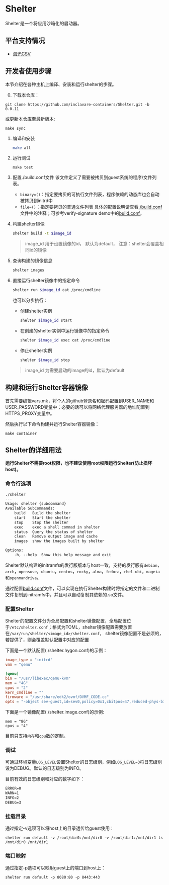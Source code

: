 # Shelter

Shelter是一个将应用沙箱化的启动器。

## 平台支持情况

- [海光CSV](docs/HYGON.md)

## 开发者使用步骤

本节介绍在各种主机上编译、安装和运行shelter的步骤。

0. 下载本仓库：
  ```shell
  git clone https://github.com/inclavare-containers/Shelter.git -b 0.0.11
  ```
  或更新本仓库至最新版本:
  ```shell
  make sync
  ```

1. 编译和安装
    ~~~sh
    make all
    ~~~

2. 运行测试
    ```shell
    make test
    ```

3. 配置./build.conf文件
    该文件定义了需要被拷贝到guest系统的程序/文件列表。
    - `binary=()`：指定要拷贝的可执行文件列表，程序依赖的动态库也会自动被拷贝到initrd中
    - `file=()`：指定要拷贝的普通文件列表
    具体的配置说明请查看[./build.conf](./build.conf)文件中的注释；可参考verify-signature demo中的[build.conf](demos/verify-signature/build.conf)。

4. 构建shelter镜像
    ~~~sh
    shelter build -t $image_id
    ~~~

    > image_id 用于设置镜像的id， 默认为default， 注意：shelter会覆盖相同id的镜像

5. 查询构建的镜像信息
    ```sh
    shelter images
    ```

6. 直接运行shelter镜像中的指定命令
    ~~~sh
    shelter run $image_id cat /proc/cmdline
    ~~~

    也可以分步执行：
    - 创建shelter实例
      ~~~sh
      shelter $image_id start
      ~~~

    - 在创建的shelter实例中运行镜像中的指定命令
      ~~~sh
      shelter $image_id exec cat /proc/cmdline
      ~~~

    - 停止shelter实例
      ~~~sh
      shelter $image_id stop
      ~~~
    > image_id 为需要启动的image的id，默认为default 

## 构建和运行Shelter容器镜像

首先需要编辑vars.mk，将个人的github登录名和密码配置到USER_NAME和USER_PASSWORD变量中；必要的话可以将网络代理服务器的地址配置到HTTPS_PROXY变量中。

然后执行以下命令构建并运行Shelter容器镜像：
```shell
make container
```

## Shelter的详细用法

**运行Shelter不需要root权限，也不建议使用root权限运行Shelter(防止损坏host)。**

### 命令行选项

~~~txt
./shelter
---
Usage: shelter {subcommand}
Available SubCommands:
    build   Build the shelter
    start   Start the shelter
    stop    Stop the shelter
    exec    exec a shell commad in shelter
    status  Query the status of shelter
    clean   Remove output image and cache
    images  show the images built by shelter

Options:
    -h, --help  Show this help message and exit
~~~

Shelter默认构建的initramfs的发行版版本与host一致，支持的发行版有`debian`，`arch`，`opensuse`，`ubuntu`，`centos`，`rocky`，`alma`，`fedora`，`rhel-ubi`，`mageia`和`openmandriva`。

通过配置[build.conf](./build.conf)文件，可以实现在执行Shelter构建时将指定的文件和二进制文件复制到initramfs中，并且可以自动复制其依赖的.so文件。

### 配置Shelter

Shelter的配置文件分为全局配置和shelter镜像配置，全局配置位于`/etc/shelter.conf`；格式为TOML，shelter镜像配置需要放置在`/var/run/shelter/<image_id>/shelter.conf`， shelter镜像配置不是必须的，若提供了，则会覆盖默认配置中对应的配置 

下面是一个默认配置(./shelter.hygon.conf)的示例：
```toml
image_type = "initrd"
vmm = "qemu"

[qemu]
bin = "/usr/libexec/qemu-kvm"
mem = "4G"
cpus = "2"
kern_cmdline = ""
firmware = "/usr/share/edk2/ovmf/OVMF_CODE.cc"
opts = "-object sev-guest,id=sev0,policy=0x1,cbitpos=47,reduced-phys-bits=5 -machine q35,memory-encryption=sev0"
```

下面是一个镜像配置(./shelter.image.conf)的示例:
```
mem = "8G"
cpus = "4"
```
目前只支持`内存`和`cpu`数的定制。

### 调试

可通过环境变量`LOG_LEVEL`设置Shelter的日志级别，例如`LOG_LEVEL=3`将日志级别设为DEBUG。默认的日志级别为INFO。

目前有效的日志级别和对应的数字如下：

```txt
ERROR=0
WARN=1
INFO=2
DEBUG=3
```

### 挂载目录

通过指定-v选项可以将host上的目录透传给guest使用：

```shell
shelter run default -v /root/dir0:/mnt/dir0 -v /root/dir1:/mnt/dir1 ls /mnt/dir0 /mnt/dir1
```

### 端口映射

通过指定-p选项可以映射guest上的端口到host上：

```shell 
shelter run default -p 8080:80 -p 8443:443
```
